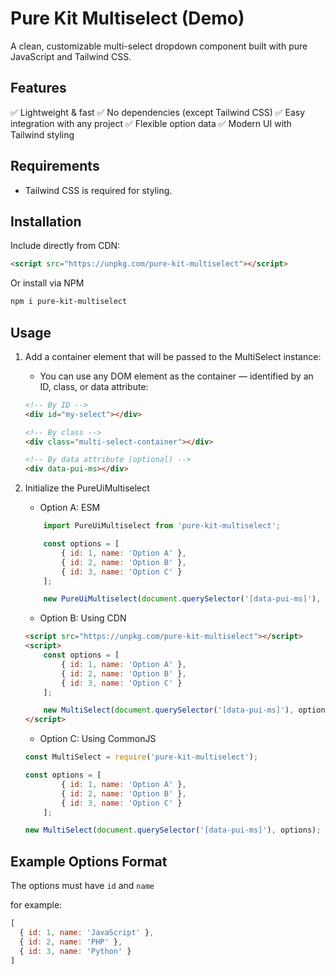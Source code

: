 # Pure Kit Multiselect (Demo)

A clean, customizable multi-select dropdown component built with pure JavaScript and Tailwind CSS.

## Features

✅ Lightweight & fast
✅ No dependencies (except Tailwind CSS)
✅ Easy integration with any project
✅ Flexible option data
✅ Modern UI with Tailwind styling

## Requirements

- Tailwind CSS is required for styling.

## Installation

Include directly from CDN:

```html
<script src="https://unpkg.com/pure-kit-multiselect"></script>
```

Or install via NPM 

```bash
npm i pure-kit-multiselect
```

## Usage

1. Add a container element that will be passed to the MultiSelect instance:

    - You can use any DOM element as the container — identified by an ID, class, or data attribute:

    ```html
    <!-- By ID -->
    <div id="my-select"></div>

    <!-- By class -->
    <div class="multi-select-container"></div>

    <!-- By data attribute (optional) -->
    <div data-pui-ms></div>
    ```

2. Initialize the PureUiMultiselect
    - Option A: ESM
    
    ```js
        import PureUiMultiselect from 'pure-kit-multiselect';

        const options = [
            { id: 1, name: 'Option A' },
            { id: 2, name: 'Option B' },
            { id: 3, name: 'Option C' }
        ];

        new PureUiMultiselect(document.querySelector('[data-pui-ms]'), options);
    ```

    - Option B: Using CDN

    ```html
    <script src="https://unpkg.com/pure-kit-multiselect"></script>
    <script>
        const options = [
            { id: 1, name: 'Option A' },
            { id: 2, name: 'Option B' },
            { id: 3, name: 'Option C' }
        ];

        new MultiSelect(document.querySelector('[data-pui-ms]'), options);
    </script>
    ```

    - Option C: Using CommonJS
    
    ```js
    const MultiSelect = require('pure-kit-multiselect');
    
    const options = [
            { id: 1, name: 'Option A' },
            { id: 2, name: 'Option B' },
            { id: 3, name: 'Option C' }
        ];

    new MultiSelect(document.querySelector('[data-pui-ms]'), options);
    ```

## Example Options Format

The options must have `id` and `name`

for example:

```js
[
  { id: 1, name: 'JavaScript' },
  { id: 2, name: 'PHP' },
  { id: 3, name: 'Python' }
]
```